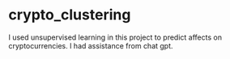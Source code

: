 # crypto_clustering
I used unsupervised learning in this project to predict affects on cryptocurrencies. I had assistance from chat gpt.